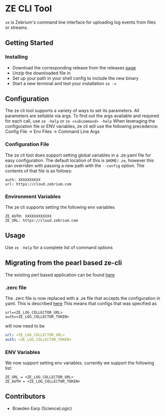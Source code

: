 # ZE CLI Tool
`ze` is Zebrium's command line interface for uploading log events from files or streams.

## Getting Started
### Installing
* Download the corresponding release from the releases [page](https://github.com/zebrium/ze-cli/releases)
* Unzip the downloaded file in
* Set up your path in your shell config to include the new binary
* Start a new terminal and test your installation 
 `ze -v`

## Configuration
The ze cli tool supports a variety of ways to set its parameters.  All parameters are 
settable via args.  To find out the args available and required for each call, use `ze -help` 
or `ze <subcommand> -help`  When leveraging the configuration file or ENV variables, ze cli will use the following 
precedence: Config File -> Env Files -> Command Line Args

### Configuration File
 The ze cli tool does support setting global variables in a .ze.yaml file for easy 
 configuration. The default location of this is `$HOME/.ze`, however this can overriden
 with passing a new path with the `--config` option. The contents of that file is as follows:

```
auth: XXXXXXXXXX
url: https://cloud.zebrium.com
```

### Environment Variables
The ze cli supports setting the following env variables 

```
ZE_AUTH: XXXXXXXXXXXX
ZE_URL: https://cloud.zebrium.com
```

## Usage
Use `ze -help` for a complete list of command options


## Migrating from the pearl based ze-cli
The existing perl based application can be found [here](/bin)
### .zerc file
 The .zerc file is now replaced with a .ze file that accepts the configuration
 in yaml.  This is described [here](#configuration-file)  This means that configs that was specified as
```text
url=<ZE_LOG_COLLECTOR_URL>
auth=<ZE_LOG_COLLECTOR_TOKEN>
```

will now need to be 
```yaml
url: <ZE_LOG_COLLECTOR_URL>
auth: <ZE_LOG_COLLECTOR_TOKEN>
```


### ENV Variables
We now support setting env variables. currently we support the following list: 
```text
ZE_URL = <ZE_LOG_COLLECTOR_URL>
ZE_AUTH = <ZE_LOG_COLLECTOR_TOKEN>
```


## Contributors
* Braeden Earp (ScienceLogic)
